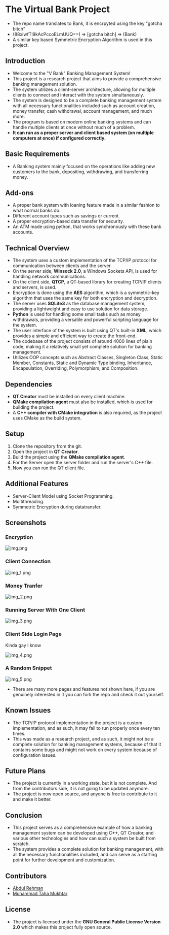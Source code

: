# The Virtual Bank Project

- The repo name translates to Bank, it is encrpyted using the key "gotcha bitch"
- (88xiwfTl9kAcPccoELmUUQ==) => [gotcha bitch] => (Bank)
- A similar key based Symmetric Encryption Algorithm is used in this project.

## Introduction
- Welcome to the "V Bank" Banking Management System!
- This project is a research project that aims to provide a comprehensive banking management solution.
- The system utilizes a client-server architecture, allowing for multiple clients to connect and interact with the system simultaneously.
- The system is designed to be a complete banking management system with all necessary functionalities included such as account creation, money transfer, cash withdrawal, account management, and much more.
- The program is based on modern online banking systems and can handle multiple clients at once without much of a problem.
- **It can run as a proper server and client based system (on multiple computers at once) if configured correctly.**

## Basic Requirements
- A Banking system mainly focused on the operations like adding new customers to the bank, depositing, withdrawing, and transferring money.

## Add-ons
- A proper bank system with loaning feature made in a similar fashion to what normal banks do.
- Different account types such as savings or current.
- A proper encryption-based data transfer for security.
- An ATM made using python, that works synchronously with these bank accounts.

## Technical Overview
- The system uses a custom implementation of the TCP/IP protocol for communication between clients and the server.
- On the server side, **Winsock 2.0**, a Windows Sockets API, is used for handling network communications.
- On the client side, **QTCP**, a QT-based library for creating TCP/IP clients and servers, is used.
- Encryption is done using the **AES** algorithm, which is a symmetric-key algorithm that uses the same key for both encryption and decryption.
- The server uses **SQLite3** as the database management system, providing a lightweight and easy to use solution for data storage.
- **Python** is used for handling some small tasks such as money withdrawals, providing a versatile and powerful scripting language for the system.
- The user interface of the system is built using QT's built-in **XML**, which provides a simple and efficient way to create the front-end.
- The codebase of the project consists of around 4000 lines of plain code, making it a relatively small yet complete solution for banking management.
- Utilizes OOP concepts such as Abstract Classes, Singleton Class, Static Member, Constants, Static and Dynamic Type binding, Inheritance, Encapsulation, Overriding, Polymorphism, and Composition.

## Dependencies
- **QT Creator** must be installed on every client machine.
- **QMake compilation agent** must also be installed, which is used for building the project.
- A **C++ compiler with CMake integration** is also required, as the project uses CMake as the build system.

## Setup
1. Clone the repository from the git.
2. Open the project in **QT Creator**.
3. Build the project using the **QMake compilation agent**.
4. For the Server open the server folder and run the server's C++ file.
5. Now you can run the QT client file.

## Additional Features
- Server-Client Model using Socket Programming.
- Multithreading.
- Symmetric Encryption during datatransfer.

## Screenshots
### Encryption
![img.png](Images/img.png)
### Client Connection
![img_1.png](Images/img_1.png)
### Money Tranfer 
![img_2.png](Images/img_2.png)
### Running Server With One Client
![img_3.png](Images/img_3.png)
### Client Side Login Page
Kinda gay I know

![img_4.png](Images/img_4.png)
### A Random Snippet
![img_5.png](Images/img_5.png)
- There are many more pages and features not shown here, if you are genuinely interested in it you can fork the repo and check it out yourself.

## Known Issues
- The TCP/IP protocol implementation in the project is a custom implementation, and as such, it may fail to run properly once every ten times.
- This was made as a research project, and as such, it might not be a complete solution for banking management systems, because of that it contains some bugs and might not work on every system because of configuration issues.

## Future Plans
- The project is currently in a working state, but it is not complete. And from the contributors side, it is not going to be updated anymore.
- The project is now open source, and anyone is free to contribute to it and make it better.

## Conclusion
- This project serves as a comprehensive example of how a banking management system can be developed using C++, QT Creator, and various other technologies and how can such a system be built from scratch.
- The system provides a complete solution for banking management, with all the necessary functionalities included, and can serve as a starting point for further development and customization.

## Contributors
- [Abdul Rehman](https://github.com/AR-PyT)
- [Muhammad Taha Mukhtar](https://github.com/tahamukhtar20)

## License
- The project is licensed under the **GNU General Public License Version 2.0** which makes this project fully open source.
